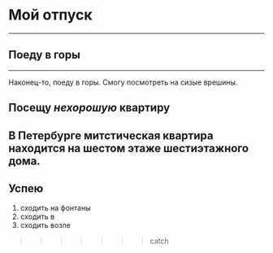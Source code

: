 # Мой отпуск

---
## Поеду в **горы**
---
Наконец-то, поеду в горы. Смогу посмотреть на сизые врешины.

## Посещу **_нехорошую_ квартиру**
В Петербурге митстическая квартира находится на **шестом** этаже **шестиэтажного** дома.
---
## Успею

1. сходить на фонтаны
2. сходить в
3. сходить возле
>>>>>>> catch
